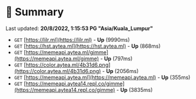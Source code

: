 # 📖 Summary
Last updated: **20/8/2022, 1:15:53 PG "Asia/Kuala_Lumpur"**

- `GET` [https://lilr.ml](https://lilr.ml) - **Up** (9990ms)
- `GET` [https://hst.aytea.ml](https://hst.aytea.ml) - **Up** (868ms)
- `GET` [https://memeapi.aytea.ml/gimme](https://memeapi.aytea.ml/gimme) - **Up** (797ms)
- `GET` [https://color.aytea.ml/4b31d6.png](https://color.aytea.ml/4b31d6.png) - **Up** (2056ms)
- `GET` [https://memeapi.aytea.ml](https://memeapi.aytea.ml) - **Up** (355ms)
- `GET` [https://memeapi.aytea14.repl.co/gimme](https://memeapi.aytea14.repl.co/gimme) - **Up** (3835ms)
